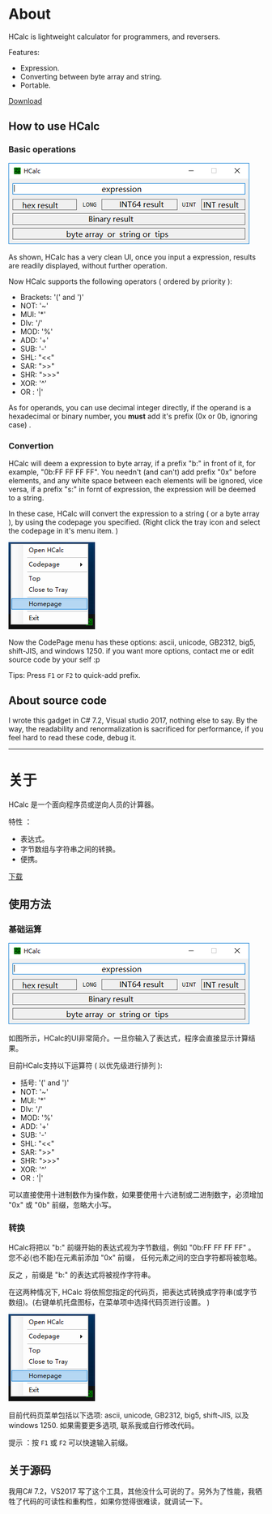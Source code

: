 # About
HCalc is lightweight calculator for programmers, and reversers.

Features:
* Expression.
* Converting between byte array and string.
* Portable.
 
[Download](https://github.com/differentrain/HCalc/releases/download/v1.0.0.0/HCalc.zip)
 
## How to use HCalc

### Basic operations
![](https://raw.githubusercontent.com/differentrain/HCalc/master/Images/1.png)

As shown, HCalc has a very clean UI, once you input a expression, results are readily displayed, without further operation.

Now HCalc supports the following operators ( ordered by priority ): 
* Brackets: '(' and ')'
* NOT: '~'  
* MUl: '*'
* DIv: '/'
* MOD: '%'
* ADD: '+'
* SUB: '-'
* SHL: "<<"
* SAR: ">>"  
* SHR: ">>>"  
* XOR: '^'
* OR : '|'

As for operands, you can use decimal integer directly, if the operand is a hexadecimal or binary number, you __must__ add it's prefix (0x or 0b, ignoring case) .

### Convertion

HCalc will deem a expression to byte array, if a prefix "b:" in front of it, for example, "0b:FF FF FF FF". You needn't (and can't) add  prefix "0x" before elements, and any white space between each elements will be ignored, vice versa, if a prefix "s:" in fornt of expression, the expression will be deemed to a string.

In these case, HCalc will convert the expression to a string ( or a byte array ), by using the codepage you specified. (Right click the tray icon and select the codepage in it's menu item. )

![](https://raw.githubusercontent.com/differentrain/HCalc/master/Images/2.png)

Now the CodePage menu has these options: ascii, unicode, GB2312, big5, shift-JIS, and windows 1250. if you want more options, contact me or edit source code by your self :p

Tips: Press `F1` or `F2` to quick-add prefix.

## About source code

I wrote this gadget in C# 7.2, Visual studio 2017, nothing else to say. By the way, the readability and renormalization is sacrificed for performance, if you feel hard to read these code, debug it.

--- 

# 关于
HCalc 是一个面向程序员或逆向人员的计算器。
 
特性 ：
* 表达式。
* 字节数组与字符串之间的转换。
* 便携。

[下载](https://github.com/differentrain/HCalc/releases/download/v1.0.0.0/HCalc.zip)

## 使用方法

### 基础运算
![](https://raw.githubusercontent.com/differentrain/HCalc/master/Images/1.png)
 
如图所示，HCalc的UI非常简介。一旦你输入了表达式，程序会直接显示计算结果。
 
目前HCalc支持以下运算符 ( 以优先级进行排列 ): 
* 括号: '(' and ')'
* NOT: '~'  
* MUl: '*'
* DIv: '/'
* MOD: '%'
* ADD: '+'
* SUB: '-'
* SHL: "<<"
* SAR: ">>"  
* SHR: ">>>"  
* XOR: '^'
* OR : '|'
 
可以直接使用十进制数作为操作数，如果要使用十六进制或二进制数字，必须增加 "0x" 或 "0b" 前缀，忽略大小写。

### 转换

HCalc将把以 "b:" 前缀开始的表达式视为字节数组，例如 "0b:FF FF FF FF" 。 您不必(也不能)在元素前添加 "0x" 前缀， 任何元素之间的空白字符都将被忽略。
 
反之 ，前缀是 "b:" 的表达式将被视作字符串。
 
在这两种情况下, HCalc 将依照您指定的代码页，把表达式转换成字符串(或字节数组)。(右键单机托盘图标，在菜单项中选择代码页进行设置。 )

![](https://raw.githubusercontent.com/differentrain/HCalc/master/Images/2.png)
 
目前代码页菜单包括以下选项: ascii, unicode, GB2312, big5, shift-JIS, 以及 windows 1250. 如果需要更多选项, 联系我或自行修改代码。
 
提示 ：按 `F1` 或 `F2` 可以快速输入前缀。
  
## 关于源码
 
我用C# 7.2，VS2017 写了这个工具，其他没什么可说的了。另外为了性能，我牺牲了代码的可读性和重构性，如果你觉得很难读，就调试一下。
